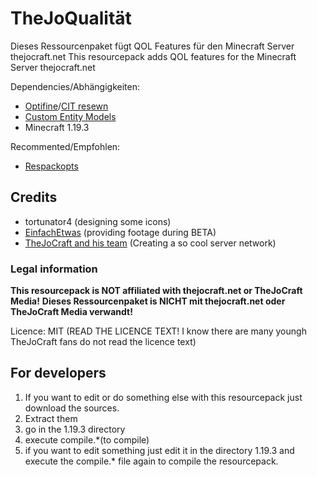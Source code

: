 # TheJoQualität


Dieses Ressourcenpaket fügt QOL Features für den Minecraft Server thejocraft.net
This resourcepack adds QOL features for the Minecraft Server thejocraft.net


Dependencies/Abhängigkeiten:
- [Optifine](https://optifine.net/)/[CIT resewn](https://modrinth.com/mod/cit-resewn)
- [Custom Entity Models](https://modrinth.com/mod/cem)
- Minecraft 1.19.3

Recommented/Empfohlen:
- [Respackopts](https://modrinth.com/mod/respackopts)


## Credits
- tortunator4 (designing some icons)
-  [EinfachEtwas](https://www.youtube.com/channel/UCjsBvJcj0i42Wt_uJCbXuxg) (providing footage during BETA)
- [TheJoCraft and his team](https://www.youtube.com/@thejocraft) (Creating a so cool server network)


### Legal information
**This resourcepack is NOT affiliated with thejocraft.net or TheJoCraft Media!**
**Dieses Ressourcenpaket is NICHT mit thejocraft.net oder TheJoCraft Media verwandt!**

Licence: MIT (READ THE LICENCE TEXT! I know there are many youngh TheJoCraft fans do not read the licence text)

## For developers
1. If you want to edit or do something else with this resourcepack just download the sources.
2. Extract them
3. go in the 1.19.3 directory
4. execute compile.*(to compile)
5. if you want to edit something just edit it in the directory 1.19.3 and execute the compile.* file again to compile the resourcepack.
